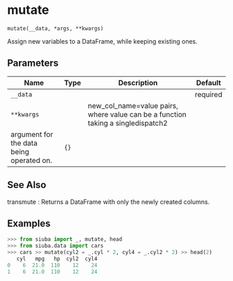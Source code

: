 # mutate

`mutate(__data, *args, **kwargs)`

Assign new variables to a DataFrame, while keeping existing ones.

## Parameters

| Name       | Type   | Description   | Default   |
|------------|--------|---------------|-----------|
| `__data`   |        |               | required  |
| `**kwargs` |        | new_col_name=value pairs, where value can be a function taking a singledispatch2
argument for the data being operated on.               | `{}`      |

See Also
--------
transmute : Returns a DataFrame with only the newly created columns.

## Examples

```python
>>> from siuba import _, mutate, head
>>> from siuba.data import cars
>>> cars >> mutate(cyl2 = _.cyl * 2, cyl4 = _.cyl2 * 2) >> head(2)
   cyl   mpg   hp  cyl2  cyl4
0    6  21.0  110    12    24
1    6  21.0  110    12    24
```